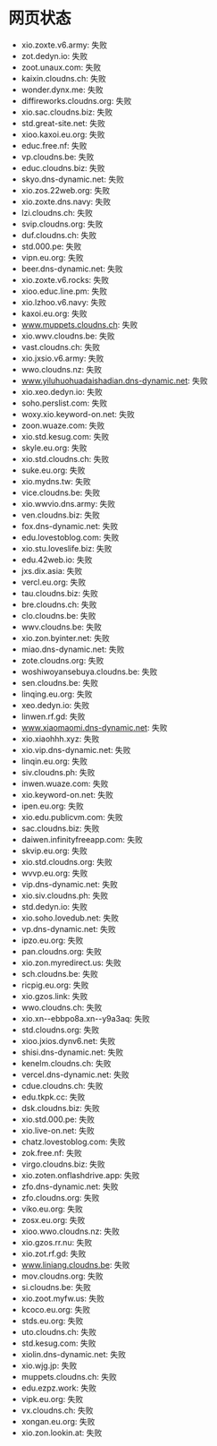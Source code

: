 # 网页状态
- xio.zoxte.v6.army: 失败
- zot.dedyn.io: 失败
- zoot.unaux.com: 失败
- kaixin.cloudns.ch: 失败
- wonder.dynx.me: 失败
- diffireworks.cloudns.org: 失败
- xio.sac.cloudns.biz: 失败
- std.great-site.net: 失败
- xioo.kaxoi.eu.org: 失败
- educ.free.nf: 失败
- vp.cloudns.be: 失败
- educ.cloudns.biz: 失败
- skyo.dns-dynamic.net: 失败
- xio.zos.22web.org: 失败
- xio.zoxte.dns.navy: 失败
- lzi.cloudns.ch: 失败
- svip.cloudns.org: 失败
- duf.cloudns.ch: 失败
- std.000.pe: 失败
- vipn.eu.org: 失败
- beer.dns-dynamic.net: 失败
- xio.zoxte.v6.rocks: 失败
- xioo.educ.line.pm: 失败
- xio.lzhoo.v6.navy: 失败
- kaxoi.eu.org: 失败
- www.muppets.cloudns.ch: 失败
- xio.wwv.cloudns.be: 失败
- vast.cloudns.ch: 失败
- xio.jxsio.v6.army: 失败
- wwo.cloudns.nz: 失败
- www.yiluhuohuadaishadian.dns-dynamic.net: 失败
- xio.xeo.dedyn.io: 失败
- soho.perslist.com: 失败
- woxy.xio.keyword-on.net: 失败
- zoon.wuaze.com: 失败
- xio.std.kesug.com: 失败
- skyle.eu.org: 失败
- xio.std.cloudns.ch: 失败
- suke.eu.org: 失败
- xio.mydns.tw: 失败
- vice.cloudns.be: 失败
- xio.wwvio.dns.army: 失败
- ven.cloudns.biz: 失败
- fox.dns-dynamic.net: 失败
- edu.lovestoblog.com: 失败
- xio.stu.loveslife.biz: 失败
- edu.42web.io: 失败
- jxs.dix.asia: 失败
- vercl.eu.org: 失败
- tau.cloudns.biz: 失败
- bre.cloudns.ch: 失败
- clo.cloudns.be: 失败
- wwv.cloudns.be: 失败
- xio.zon.byinter.net: 失败
- miao.dns-dynamic.net: 失败
- zote.cloudns.org: 失败
- woshiwoyansebuya.cloudns.be: 失败
- sen.cloudns.be: 失败
- linqing.eu.org: 失败
- xeo.dedyn.io: 失败
- linwen.rf.gd: 失败
- www.xiaomaomi.dns-dynamic.net: 失败
- xio.xiaohhh.xyz: 失败
- xio.vip.dns-dynamic.net: 失败
- linqin.eu.org: 失败
- siv.cloudns.ph: 失败
- inwen.wuaze.com: 失败
- xio.keyword-on.net: 失败
- ipen.eu.org: 失败
- xio.edu.publicvm.com: 失败
- sac.cloudns.biz: 失败
- daiwen.infinityfreeapp.com: 失败
- skvip.eu.org: 失败
- xio.std.cloudns.org: 失败
- wvvp.eu.org: 失败
- vip.dns-dynamic.net: 失败
- xio.siv.cloudns.ph: 失败
- std.dedyn.io: 失败
- xio.soho.lovedub.net: 失败
- vp.dns-dynamic.net: 失败
- ipzo.eu.org: 失败
- pan.cloudns.org: 失败
- xio.zon.myredirect.us: 失败
- sch.cloudns.be: 失败
- ricpig.eu.org: 失败
- xio.gzos.link: 失败
- wwo.cloudns.ch: 失败
- xio.xn--ebbpo8a.xn--y9a3aq: 失败
- std.cloudns.org: 失败
- xioo.jxios.dynv6.net: 失败
- shisi.dns-dynamic.net: 失败
- kenelm.cloudns.ch: 失败
- vercel.dns-dynamic.net: 失败
- cdue.cloudns.ch: 失败
- edu.tkpk.cc: 失败
- dsk.cloudns.biz: 失败
- xio.std.000.pe: 失败
- xio.live-on.net: 失败
- chatz.lovestoblog.com: 失败
- zok.free.nf: 失败
- virgo.cloudns.biz: 失败
- xio.zoten.onflashdrive.app: 失败
- zfo.dns-dynamic.net: 失败
- zfo.cloudns.org: 失败
- viko.eu.org: 失败
- zosx.eu.org: 失败
- xioo.wwo.cloudns.nz: 失败
- xio.gzos.rr.nu: 失败
- xio.zot.rf.gd: 失败
- www.liniang.cloudns.be: 失败
- mov.cloudns.org: 失败
- si.cloudns.be: 失败
- xio.zoot.myfw.us: 失败
- kcoco.eu.org: 失败
- stds.eu.org: 失败
- uto.cloudns.ch: 失败
- std.kesug.com: 失败
- xiolin.dns-dynamic.net: 失败
- xio.wjg.jp: 失败
- muppets.cloudns.ch: 失败
- edu.ezpz.work: 失败
- vipk.eu.org: 失败
- vx.cloudns.ch: 失败
- xongan.eu.org: 失败
- xio.zon.lookin.at: 失败
